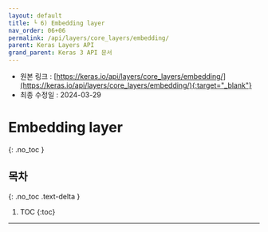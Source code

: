 ```yaml
---
layout: default
title: └ 6) Embedding layer
nav_order: 06+06
permalink: /api/layers/core_layers/embedding/
parent: Keras Layers API
grand_parent: Keras 3 API 문서
---
```


* 원본 링크 : [https://keras.io/api/layers/core_layers/embedding/](https://keras.io/api/layers/core_layers/embedding/){:target="_blank"}
* 최종 수정일 : 2024-03-29

# Embedding layer
{: .no_toc }

## 목차
{: .no_toc .text-delta }

1. TOC
{:toc}

---
